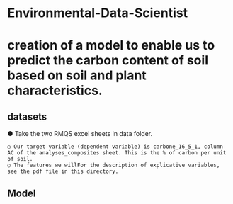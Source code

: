 # Environmental-Data-Scientist

# creation of a model to enable us to predict the carbon content of soil based on soil and plant characteristics.

## datasets
● Take the two RMQS excel sheets in data folder.

    ○ Our target variable (dependent variable) is carbone_16_5_1, column AC of the analyses_composites sheet. This is the % of carbon per unit of soil.
    ○ The features we willFor the description of explicative variables, see the pdf file in this directory.

## Model
